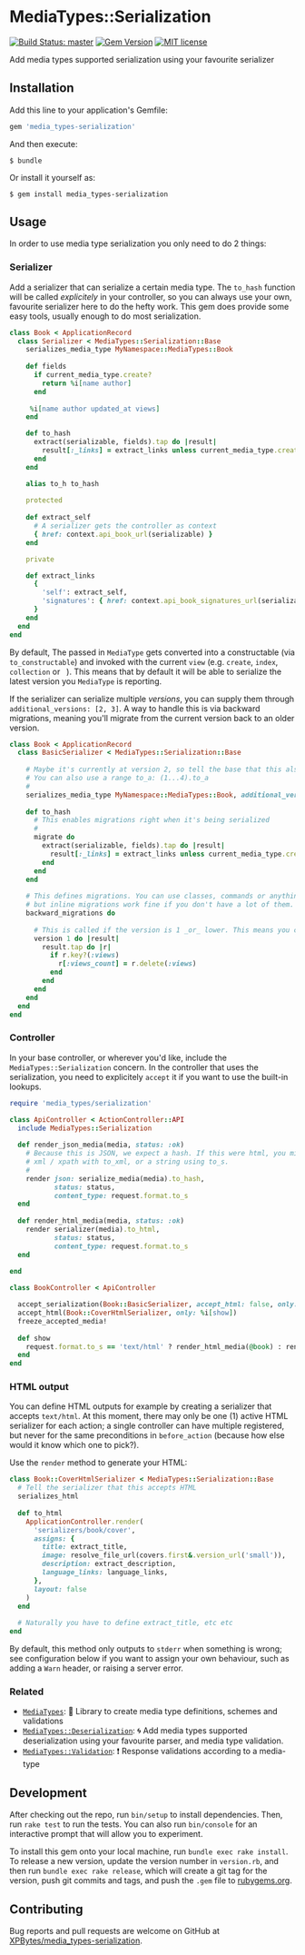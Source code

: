 # MediaTypes::Serialization

[![Build Status: master](https://travis-ci.com/XPBytes/media_types-serialization.svg)](https://travis-ci.com/XPBytes/media_types-serialization)
[![Gem Version](https://badge.fury.io/rb/media_types-serialization.svg)](https://badge.fury.io/rb/media_types-serialization)
[![MIT license](http://img.shields.io/badge/license-MIT-brightgreen.svg)](http://opensource.org/licenses/MIT)

Add media types supported serialization using your favourite serializer

## Installation

Add this line to your application's Gemfile:

```ruby
gem 'media_types-serialization'
```

And then execute:

    $ bundle

Or install it yourself as:

    $ gem install media_types-serialization

## Usage

In order to use media type serialization you only need to do 2 things:

### Serializer

Add a serializer that can serialize a certain media type. The `to_hash` function will be called _explicitely_ in your
controller, so you can always use your own, favourite serializer here to do the hefty work. This gem does provide some
easy tools, usually enough to do most serialization.
  
```ruby
class Book < ApplicationRecord
  class Serializer < MediaTypes::Serialization::Base
    serializes_media_type MyNamespace::MediaTypes::Book
    
    def fields
      if current_media_type.create?
        return %i[name author]
      end
    
     %i[name author updated_at views]
    end

    def to_hash
      extract(serializable, fields).tap do |result|
        result[:_links] = extract_links unless current_media_type.create?
      end
    end

    alias to_h to_hash
    
    protected
    
    def extract_self
      # A serializer gets the controller as context
      { href: context.api_book_url(serializable) }
    end

    private

    def extract_links
      { 
        'self': extract_self,
        'signatures': { href: context.api_book_signatures_url(serializable) }
      }
    end
  end
end
```
By default, The passed in `MediaType` gets converted into a constructable (via `to_constructable`) and invoked with the
current `view` (e.g. `create`, `index`, `collection` or ` `). This means that by default it will be able to serialize 
the latest version you `MediaType` is reporting.

If the serializer can serialize multiple _versions_, you can supply them through `additional_versions: [2, 3]`. A way to
handle this is via backward migrations, meaning you'll migrate from the current version back to an older version.

```ruby
class Book < ApplicationRecord
  class BasicSerializer < MediaTypes::Serialization::Base
  
    # Maybe it's currently at version 2, so tell the base that this also serializes version 1
    # You can also use a range to_a: (1...4).to_a
    # 
    serializes_media_type MyNamespace::MediaTypes::Book, additional_versions: [1]
    
    def to_hash
      # This enables migrations right when it's being serialized
      # 
      migrate do
        extract(serializable, fields).tap do |result|
          result[:_links] = extract_links unless current_media_type.create?
        end
      end
    end
  
    # This defines migrations. You can use classes, commands or anything else to execute this code
    # but inline migrations work fine if you don't have a lot of them. 
    backward_migrations do
    
      # This is called if the version is 1 _or_ lower. This means you can compose your migrations
      version 1 do |result|
        result.tap do |r|
          if r.key?(:views)
            r[:views_count] = r.delete(:views)
          end
        end
      end
    end
  end
end
```

### Controller

In your base controller, or wherever you'd like, include the `MediaTypes::Serialization` concern. In the controller that
uses the serialization, you need to explicitely `accept` it if you want to use the built-in lookups.

```ruby
require 'media_types/serialization'

class ApiController < ActionController::API
  include MediaTypes::Serialization
  
  def render_json_media(media, status: :ok)
    # Because this is JSON, we expect a hash. If this were html, you might generate
    # xml / xpath with to_xml, or a string using to_s.
    # 
    render json: serialize_media(media).to_hash,
           status: status,
           content_type: request.format.to_s
  end
  
  def render_html_media(media, status: :ok)
    render serializer(media).to_html,
           status: status,
           content_type: request.format.to_s
  end
 
end

class BookController < ApiController

  accept_serialization(Book::BasicSerializer, accept_html: false, only: %i[show])
  accept_html(Book::CoverHtmlSerializer, only: %i[show])
  freeze_accepted_media!
      
  def show 
    request.format.to_s == 'text/html' ? render_html_media(@book) : render_json_media(@book)
  end
end
```

### HTML output

You can define HTML outputs for example by creating a serializer that accepts `text/html`. At this moment, there may
only be one (1) active HTML serializer for each action; a single controller can have multiple registered, but never for
the same preconditions in `before_action` (because how else would it know which one to pick?).

Use the `render` method to generate your HTML:
```ruby
class Book::CoverHtmlSerializer < MediaTypes::Serialization::Base
  # Tell the serializer that this accepts HTML
  serializes_html
  
  def to_html
    ApplicationController.render(
      'serializers/book/cover',
      assigns: {
        title: extract_title,
        image: resolve_file_url(covers.first&.version_url('small')),
        description: extract_description,
        language_links: language_links,
      },
      layout: false
    )
  end
  
  # Naturally you have to define extract_title, etc etc 
end
```

By default, this method only outputs to `stderr` when something is wrong; see configuration below if you want to assign
your own behaviour, such as adding a `Warn` header, or raising a server error.

### Related

- [`MediaTypes`](https://github.com/SleeplessByte/media-types-ruby): :gem: Library to create media type definitions, schemes and validations
- [`MediaTypes::Deserialization`](https://github.com/XPBytes/media_types-deserialization): :cyclone: Add media types supported deserialization using your favourite parser, and media type validation.
- [`MediaTypes::Validation`](https://github.com/XPBytes/media_types-validation): :heavy_exclamation_mark: Response validations according to a media-type

## Development

After checking out the repo, run `bin/setup` to install dependencies. Then, run `rake test` to run the tests. You can
also run `bin/console` for an interactive prompt that will allow you to experiment.

To install this gem onto your local machine, run `bundle exec rake install`. To release a new version, update the
version number in `version.rb`, and then run `bundle exec rake release`, which will create a git tag for the version,
push git commits and tags, and push the `.gem` file to [rubygems.org](https://rubygems.org).

## Contributing

Bug reports and pull requests are welcome on GitHub at [XPBytes/media_types-serialization](https://github.com/XPBytes/media_types-serialization).
